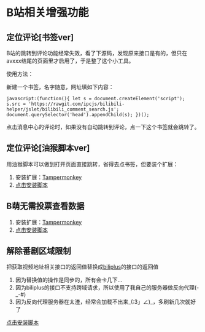 B站相关增强功能
===

## 定位评论[书签ver]

B站的跳转到评论功能经常失效，看了下源码，发现原来接口是有的，但只在avxxx结尾的页面里才启用了，于是整了这个小工具。

使用方法：

新建一个书签，名字随意，网址填如下内容：

```
javascript:(function(){ let s = document.createElement('script'); s.src = 'https://rawgit.com/ipcjs/bilibili-helper/jslet/bilibili_comment_search.js'; document.querySelector('head').appendChild(s); })();
```
点击消息中心的评论时，如果没有自动跳转到评论，点一下这个书签就会跳转了。

## 定位评论[油猴脚本ver]

用油猴脚本可以做到打开页面直接跳转，省得去点书签，但要装个扩展：

1. 安装扩展：[Tampermonkey](http://tampermonkey.net/)
2. [点击安装脚本](https://github.com/ipcjs/bilibili-helper/raw/user.js/bilibili_comment_search.user.js)

## B萌无需投票查看数据

1. 安装扩展：[Tampermonkey](http://tampermonkey.net/)
2. [点击安装脚本](https://github.com/ipcjs/bilibili-helper/raw/user.js/bilibili_meo_vote_data_hack.user.js)

## 解除番剧区域限制

把获取视频地址相关接口的返回值替换成[biliplus](https://www.biliplus.com)的接口的返回值

1. 因为替换值的操作是同步的，所有会卡几下...
2. 因为biliplus的接口不支持跨域请求，所以使用了我自己的服务器做反向代理(-_-#)
3. 因为反向代理服务器在太渣，经常会加载不出来_(:3」∠)_，多刷新几次就好了

[点击安装脚本](https://github.com/ipcjs/bilibili-helper/raw/user.js/bilibili_bangumi_aera_limit_hack.user.js)
